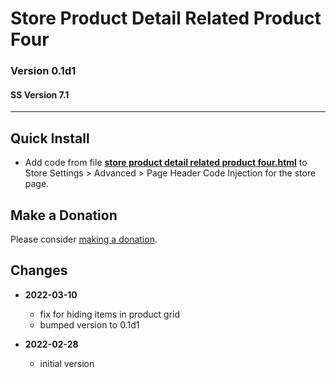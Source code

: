 # Store Product Detail Related Product Four

### Version 0.1d1

#### SS Version 7.1

---

## Quick Install

* Add code from file
  **[store product detail related product four.html](store%20product%20detail%20related%20product%20four.html#L1)**
  to Store Settings > Advanced > Page Header Code Injection for the store page.
  
## Make a Donation

Please consider
[making a donation](https://github.com/tomsWebConsulting/twcsl#make-a-donation).

## Changes

* **2022-03-10**

  * fix for hiding items in product grid
  * bumped version to 0.1d1
  
* **2022-02-28**

  * initial version
